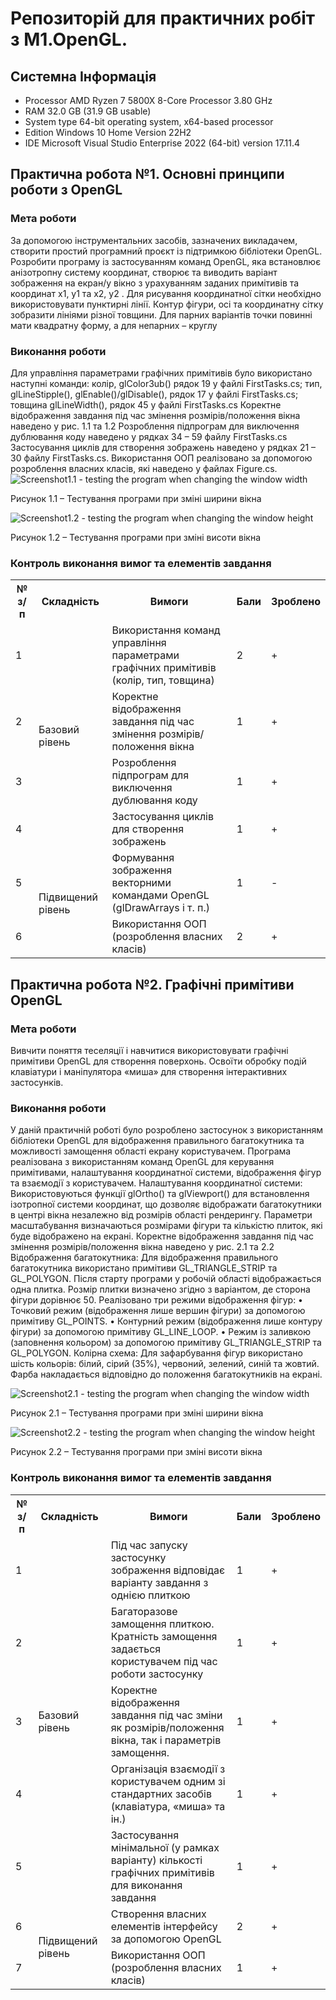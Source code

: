 # Репозиторій для практичних робіт з M1.OpenGL.
## Системна Інформація
- Processor  AMD Ryzen 7 5800X 8-Core Processor 3.80 GHz
- RAM  32.0 GB (31.9 GB usable)
- System type  64-bit operating system, x64-based processor
- Edition  Windows 10 Home Version 22H2
- IDE  Microsoft Visual Studio Enterprise 2022 (64-bit) version 17.11.4
## Практична робота №1. Основні принципи роботи з OpenGL
### Мета роботи

За допомогою інструментальних засобів, зазначених викладачем, створити простий програмний проєкт із підтримкою бібліотеки OpenGL. Розробити програму із застосуванням команд OpenGL, яка встановлює анізотропну систему координат, створює та виводить варіант зображення на екран/у вікно з урахуванням заданих примітивів та координат x1, y1 та x2, y2 . Для рисування координатної сітки необхідно використовувати пунктирні лінії. Контур фігури, осі та координатну сітку зобразити лініями різної товщини. Для парних варіантів точки повинні мати квадратну форму, а для непарних – круглу

### Виконання роботи
Для управління параметрами графічних примітивів було використано наступні команди:
  колір, glColor3ub() рядок 19 у файлі FirstTasks.cs;
  тип, glLineStipple(), glEnable()/glDisable(), рядок 17 у файлі FirstTasks.cs;
  товщина glLineWidth(), рядок 45 у файлі FirstTasks.cs
Коректне відображення завдання під час змінення розмірів/положення вікна наведено у рис. 1.1 та 1.2
Розроблення підпрограм для виключення дублювання коду наведено у рядках 34 – 59 файлу FirstTasks.cs
Застосування циклів для створення зображень наведено у рядках 21 – 30 файлу FirstTasks.cs.
Використання ООП реалізовано за допомогою розроблення власних класів, які наведено у файлах Figure.cs.
![Screenshot1.1 - testing the program when changing the window width](Screenshots/Screenshot_1_lab1.png)

Рисунок 1.1 – Тестування програми при зміні ширини вікна

![Screenshot1.2 - testing the program when changing the window height](Screenshots/Screenshot_2_lab1.png)

Рисунок 1.2 – Тестування програми при зміні висоти вікна

### Контроль виконання вимог та елементів завдання
<table>
  <tr>
    <th>№ з/п</th>
    <th>Складність</th>
    <th>Вимоги</th>
    <th>Бали</th>
    <th>Зроблено</th>
  </tr>
  <tr>
    <td>1</td>
    <td rowspan="4">Базовий рівень</td>
    <td>Використання команд управління параметрами графічних примітивів (колір, тип, товщина)</td>
    <td>2</td>
    <td>+</td>
  </tr>
  <tr>
    <td>2</td>
    <td>Коректне відображення завдання під час змінення розмірів/положення вікна</td>
    <td>1</td>
    <td>+</td>
  </tr>
  <tr>
    <td>3</td>
    <td>Розроблення підпрограм для виключення дублювання коду</td>
    <td>1</td>
    <td>+</td>
  </tr>
  <tr>
    <td>4</td>
    <td>Застосування циклів для створення зображень</td>
    <td>1</td>
    <td>+</td>
  </tr>
  <tr>
    <td>5</td>
    <td rowspan="2">Підвищений рівень</td>
    <td>Формування зображення векторними командами OpenGL (glDrawArrays і т. п.)</td>
    <td>1</td>
    <td>-</td>
  </tr>
  <tr>
    <td>6</td>
    <td>Використання ООП (розроблення власних класів)</td>
    <td>2</td>
    <td>+</td>
  </tr>
</table>


## Практична робота №2. Графічні примітиви OpenGL
### Мета роботи

Вивчити поняття теселяції і навчитися використовувати графічні примітиви OpenGL для створення поверхонь. Освоїти обробку подій клавіатури і маніпулятора «миша» для створення інтерактивних застосунків.

### Виконання роботи
У даній практичній роботі було розроблено застосунок з використанням бібліотеки OpenGL для відображення правильного багатокутника та можливості замощення області екрану користувачем. Програма реалізована з використанням команд OpenGL для керування примітивами, налаштування координатної системи, відображення фігур та взаємодії з користувачем.
Налаштування координатної системи: 
Використовуються функції glOrtho() та glViewport() для встановлення ізотропної системи координат, що дозволяє відображати багатокутники в центрі вікна незалежно від розмірів області рендерингу. Параметри масштабування визначаються розмірами фігури та кількістю плиток, які буде відображено на екрані.
Коректне відображення завдання під час змінення розмірів/положення вікна наведено у рис. 2.1 та 2.2
Відображення багатокутника: 
Для відображення правильного багатокутника використано примітиви GL_TRIANGLE_STRIP та GL_POLYGON. Після старту програми у робочій області відображається одна плитка. Розмір плитки визначено згідно з варіантом, де сторона фігури дорівнює 50.
Реалізовано три режими відображення фігур:
•  Точковий режим (відображення лише вершин фігури) за допомогою примітиву GL_POINTS.
•  Контурний режим (відображення лише контуру фігури) за допомогою примітиву GL_LINE_LOOP.
•  Режим із заливкою (заповнення кольором) за допомогою примітиву GL_TRIANGLE_STRIP та GL_POLYGON.
Колірна схема: 
Для зафарбування фігур використано шість кольорів: білий, сірий (35%), червоний, зелений, синій та жовтий. Фарба накладається відповідно до положення багатокутників на екрані.

![Screenshot2.1 - testing the program when changing the window width](Screenshots/Screenshot_1_lab2.png)

Рисунок 2.1 – Тестування програми при зміні ширини вікна

![Screenshot2.2 - testing the program when changing the window height](Screenshots/Screenshot_2_lab2.png)

Рисунок 2.2 – Тестування програми при зміні висоти вікна

### Контроль виконання вимог та елементів завдання
<table>
  <tr>
    <th>№ з/п</th>
    <th>Складність</th>
    <th>Вимоги</th>
    <th>Бали</th>
    <th>Зроблено</th>
  </tr>
  <tr>
    <td>1</td>
    <td rowspan="6">Базовий рівень</td>
    <td>Під час запуску застосунку зображення відповідає варіанту завдання з однією плиткою</td>
    <td>1</td>
    <td>+</td>
  </tr>
  <tr>
    <td>2</td>
    <td>Багаторазове замощення плиткою. Кратність замощення задається користувачем під час роботи застосунку</td>
    <td>1</td>
    <td>+</td>
  </tr>
  <tr>
    <td>3</td>
    <td>Коректне відображення завдання під час зміни як розмірів/положення вікна, так і параметрів замощення.</td>
    <td>1</td>
    <td>+</td>
  </tr>
  <tr>
    <td>4</td>
    <td>Організація взаємодії з користувачем одним зі стандартних засобів (клавіатура, «миша» та ін.)</td>
    <td>1</td>
    <td>+</td>
  </tr>
  <tr>
  <tr>
    <td>5</td>
    <td>Застосування мінімальної (у рамках варіанту) кількості графічних примітивів для виконання завдання</td>
    <td>1</td>
    <td>+</td>
  </tr>
  <tr>
    <td>6</td>
    <td rowspan="2">Підвищений рівень</td>
    <td>Створення власних елементів інтерфейсу за допомогою OpenGL</td>
    <td>2</td>
    <td>+</td>
  </tr>
  <tr>
    <td>7</td>
    <td>Використання ООП (розроблення власних класів)</td>
    <td>1</td>
    <td>+</td>
  </tr>
</table>
